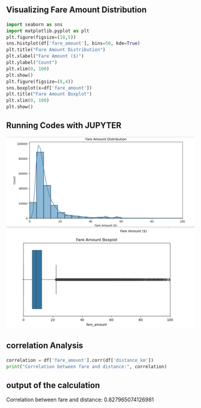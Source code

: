 ## Visualizing Fare Amount Distribution
```Python
import seaborn as sns
import matplotlib.pyplot as plt
plt.figure(figsize=(10,5))
sns.histplot(df['fare_amount'], bins=50, kde=True)
plt.title("Fare Amount Distribution")
plt.xlabel("Fare Amount ($)")
plt.ylabel("Count")
plt.xlim(0, 100)
plt.show()
plt.figure(figsize=(8,4))
sns.boxplot(x=df['fare_amount'])
plt.title("Fare Amount Boxplot")
plt.xlim(0, 100)
plt.show()
```
## Running Codes with JUPYTER
![](screenshots/boxplot%20graph%20-%20Copy.png)
![](screenshots/boxplot-screenshot.png)



## correlation Analysis
```Python
correlation = df['fare_amount'].corr(df['distance_km'])
print("Correlation between fare and distance:", correlation)
```
## output of the calculation
Correlation between fare and distance: 0.827965074126981
